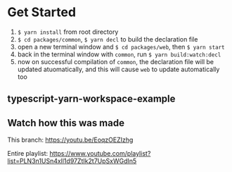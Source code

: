 # Get Started

1. `$ yarn install` from root directory
2. `$ cd packages/common`, `$ yarn decl` to build the declaration file
3. open a new terminal window and `$ cd packages/web`, then `$ yarn start`
4. back in the terminal window with `common`, run `$ yarn build:watch:decl`
5. now on successful compilation of `common`, the declaration file will be updated atuomatically, and this will cause `web` to update automatically too

## typescript-yarn-workspace-example

## Watch how this was made

This branch: https://youtu.be/EoqzOEZIzhg

Entire playlist: https://www.youtube.com/playlist?list=PLN3n1USn4xll1d97ZtIk2t7UpSxWGdIn5
